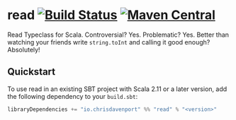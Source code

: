 # read [![Build Status](https://travis-ci.com/ChristopherDavenport/read.svg?branch=master)](https://travis-ci.com/ChristopherDavenport/read) [![Maven Central](https://maven-badges.herokuapp.com/maven-central/io.chrisdavenport/read_2.12/badge.svg)](https://maven-badges.herokuapp.com/maven-central/io.chrisdavenport/read_2.12)

Read Typeclass for Scala. Controversial? Yes. Problematic? Yes. Better than watching
your friends write `string.toInt` and calling it good enough? Absolutely!

## Quickstart

To use read in an existing SBT project with Scala 2.11 or a later version, add the following dependency to your
`build.sbt`:

```scala
libraryDependencies += "io.chrisdavenport" %% "read" % "<version>"
```